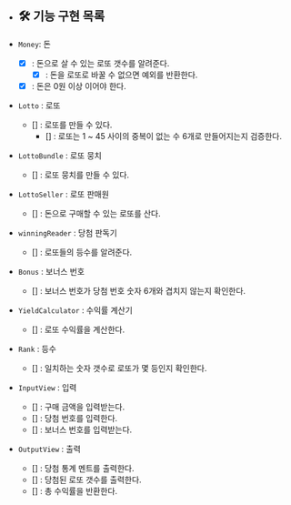 * ## 🛠 기능 구현 목록

* `Money`: 돈
    * [x] : 돈으로 살 수 있는 로또 갯수를 알려준다.
        * [x] : 돈을 로또로 바꿀 수 없으면 예외를 반환한다.
    * [x] : 돈은 0원 이상 이어야 한다.

* `Lotto` : 로또
    * [] : 로또를 만들 수 있다.
        * [] : 로또는 1 ~ 45 사이의 중복이 없는 수 6개로 만들어지는지 검증한다.

* `LottoBundle` : 로또 뭉치
    * [] : 로또 뭉치를 만들 수 있다.

* `LottoSeller` : 로또 판매원
    * [] : 돈으로 구매할 수 있는 로또를 산다.

* `winningReader` : 당첨 판독기
    * [] : 로또들의 등수를 알려준다.

* `Bonus` : 보너스 번호
    * [] : 보너스 번호가 당첨 번호 숫자 6개와 겹치지 않는지 확인한다.

* `YieldCalculator` : 수익률 계산기
    * [] : 로또 수익률을 계산한다.

* `Rank` : 등수
    * [] : 일치하는 숫자 갯수로 로또가 몇 등인지 확인한다.

* `InputView` : 입력
    * [] : 구매 금액을 입력받는다.
    * [] : 당첨 번호를 입력한다.
    * [] : 보너스 번호를 입력받는다.

* `OutputView` : 출력
    * [] : 당첨 통계 멘트를 출력한다.
    * [] : 당첨된 로또 갯수를 출력한다.
    * [] : 총 수익률을 반환한다.